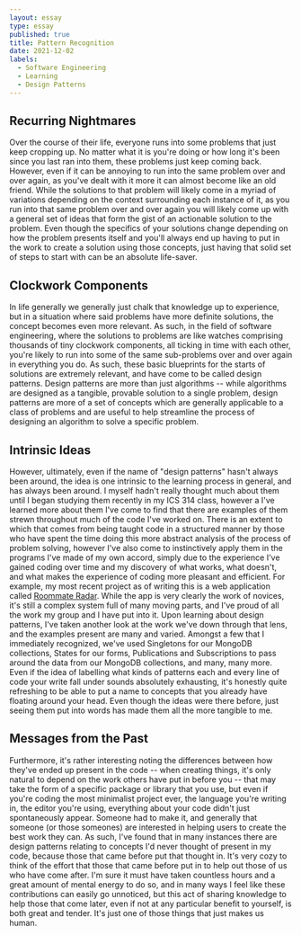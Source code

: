 ```yaml
---
layout: essay
type: essay
published: true
title: Pattern Recognition
date: 2021-12-02
labels:
  - Software Engineering
  - Learning
  - Design Patterns
---
```


## Recurring Nightmares
Over the course of their life, everyone runs into some problems that just keep cropping up. 
No matter what it is you're doing or how long it's been since you last ran into them, these problems just keep coming back.
However, even if it can be annoying to run into the same problem over and over again, as you've dealt with it more it can almost become like an old friend.
While the solutions to that problem will likely come in a myriad of variations depending on the context surrounding each instance of it, as you run into that same problem over and over again you will likely come up with a general set of ideas that form the gist of an actionable solution to the problem.
Even though the specifics of your solutions change depending on how the problem presents itself and you'll always end up having to put in the work to create a solution using those concepts, just having that solid set of steps to start with can be an absolute life-saver.

## Clockwork Components
In life generally we generally just chalk that knowledge up to experience, but in a situation where said problems have more definite solutions, the concept becomes even more relevant.
As such, in the field of software engineering, where the solutions to problems are like watches comprising thousands of tiny clockwork components, all ticking in time with each other, you're likely to run into some of the same sub-problems over and over again in everything you do.
As such, these basic blueprints for the starts of solutions are extremely relevant, and have come to be called design patterns.
Design patterns are more than just algorithms -- while algorithms are designed as a tangible, provable solution to a single problem, design patterns are more of a set of concepts which are generally applicable to a class of problems and are useful to help streamline the process of designing an algorithm to solve a specific problem.

## Intrinsic Ideas
However, ultimately, even if the name of "design patterns" hasn't always been around, the idea is one intrinsic to the learning process in general, and has always been around.
I myself hadn't really thought much about them until I began studying them recently in my ICS 314 class, however a I've learned more about them I've come to find that there are examples of them strewn throughout much of the code I've worked on.
There is an extent to which that comes from being taught code in a structured manner by those who have spent the time doing this more abstract analysis of the process of problem solving, however I've also come to instinctively apply them in the programs I've made of my own accord, simply due to the experience I've gained coding over time and my discovery of what works, what doesn't, and what makes the experience of coding more pleasant and efficient.
For example, my most recent project as of writing this is a web application called [Roommate Radar](https://roommate-radar.github.io).
While the app is very clearly the work of novices, it's still a complex system full of many moving parts, and I've proud of all the work my group and I have put into it.
Upon learning about design patterns, I've taken another look at the work we've down through that lens, and the examples present are many and varied.
Amongst a few that I immediately recognized, we've used Singletons for our MongoDB collections, States for our forms, Publications and Subscriptions to pass around the data from our MongoDB collections, and many, many more.
Even if the idea of labelling what kinds of patterns each and every line of code your write fall under sounds absolutely exhausting, it's honestly quite refreshing to be able to put a name to concepts that you already have floating around your head.
Even though the ideas were there before, just seeing them put into words has made them all the more tangible to me.

## Messages from the Past
Furthermore, it's rather interesting noting the differences between how they've ended up present in the code -- when creating things, it's only natural to depend on the work others have put in before you -- that may take the form of a specific package or library that you use, but even if you're coding the most minimalist project ever, the language you're writing in, the editor you're using, everything about your code didn't just spontaneously appear.
Someone had to make it, and generally that someone (or those someones) are interested in helping users to create the best work they can. As such, I've found that in many instances there are design patterns relating to concepts I'd never thought of present in my code, because those that came before put that thought in.
It's very cozy to think of the effort that those that came before put in to help out those of us who have come after. 
I'm sure it must have taken countless hours and a great amount of mental energy to do so, and in many ways I feel like these contributions can easily go unnoticed, but this act of sharing knowledge to help those that come later, even if not at any particular benefit to yourself, is both great and tender.
It's just one of those things that just makes us human.
